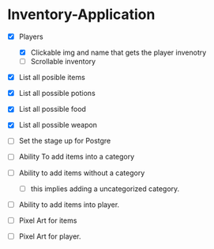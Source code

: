 # Inventory-Application

- [X] Players
    - [X] Clickable img and name that gets the player invenotry
    - [ ] Scrollable inventory
- [X] List all posible items
- [X] List all possible potions
- [X] List all possible food
- [X] List all possible weapon
- [ ] Set the stage up for Postgre

- [ ] Ability To add items into a category
- [ ] Ability to add items without a category
    - [ ] this implies adding a uncategorized category.
- [ ] Ability to add items into player.

- [ ] Pixel Art for items
- [ ] Pixel Art for player.
